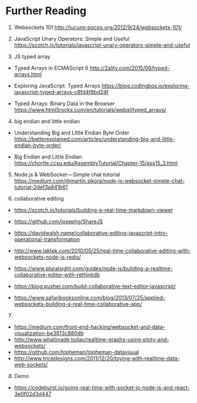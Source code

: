 # Further Reading
1. Websockets 101
http://lucumr.pocoo.org/2012/9/24/websockets-101/

2. JavaScript Unary Operators: Simple and Useful
https://scotch.io/tutorials/javascript-unary-operators-simple-and-useful

3. JS typed array
- Typed Arrays in ECMAScript 6
http://2ality.com/2015/09/typed-arrays.html

- Exploring JavaScript: Typed Arrays
https://blog.codingbox.io/exploring-javascript-typed-arrays-c8fd4f8bd24f

- Typed Arrays: Binary Data in the Browser
https://www.html5rocks.com/en/tutorials/webgl/typed_arrays/

4. big endian and little endian
- Understanding Big and Little Endian Byte Order
https://betterexplained.com/articles/understanding-big-and-little-endian-byte-order/

- Big Endian and Little Endian
https://chortle.ccsu.edu/AssemblyTutorial/Chapter-15/ass15_3.html

5. Node.js & WebSocket — Simple chat tutorial
https://medium.com/@martin.sikora/node-js-websocket-simple-chat-tutorial-2def3a841b61

6. collaborative editing
- https://scotch.io/tutorials/building-a-real-time-markdown-viewer
- https://github.com/josephg/ShareJS
- https://davidwalsh.name/collaborative-editing-javascript-intro-operational-transformation
- http://www.laktek.com/2010/05/25/real-time-collaborative-editing-with-websockets-node-js-redis/

- https://www.pluralsight.com/guides/node-js/building-a-realtime-collaborative-editor-with-rethinkdb

- https://blog.pusher.com/build-collaborative-text-editor-javascript/
- https://www.safaribooksonline.com/blog/2013/07/25/applied-websockets-building-a-real-time-collaborative-app/

7. 
- https://medium.com/front-end-hacking/websocket-and-data-visualization-be3613c880db
- http://www.whatimade.today/realtime-graphs-using-ploty-and-websockets/
- https://github.com/topheman/topheman-datavisual
- http://www.tricedesigns.com/2011/12/20/toying-with-realtime-data-web-sockets/

8. Demo
- https://codeburst.io/going-real-time-with-socket-io-node-js-and-react-3e0f02d3d447

